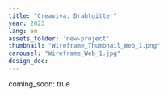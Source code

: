 ```yaml
---
title: "Creaviva: Drahtgitter"
year: 2023
lang: en
assets_folder: 'new-project'
thumbnail: "Wireframe_Thumbnail_Web_1.png"
carousel: "Wireframe_Web_1.jpg"
design_doc: 
---
```


coming_soon: true
